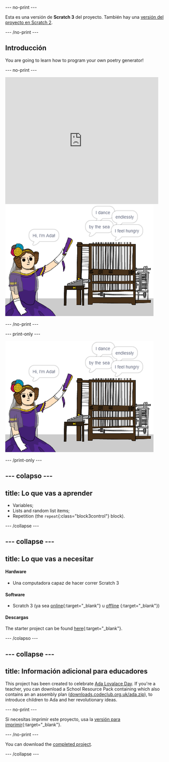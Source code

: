 \--- no-print \---

Esta es una versión de **Scratch 3** del proyecto. También hay una [versión del proyecto en Scratch 2](https://projects.raspberrypi.org/en/projects/poetry-generator-scratch2).

\--- /no-print \---

## Introducción

You are going to learn how to program your own poetry generator!

\--- no-print \---

<div class="scratch-preview">
  <iframe allowtransparency="true" width="485" height="402" src="https://scratch.mit.edu/projects/embed/77844926/?autostart=false" frameborder="0" scrolling="no"></iframe>
  <img src="images/poetry-final.png">
</div>

\--- /no-print \---

\--- print-only \---

![game screenshot](images/poetry-final.png)

\--- /print-only \---

## \--- colapso \---

## title: Lo que vas a aprender

+ Variables;
+ Lists and random list items;
+ Repetition (the `repeat`{:class="block3control"} block).

\--- /collapse \---

## \--- collapse \---

## title: Lo que vas a necesitar

#### Hardware

+ Una computadora capaz de hacer correr Scratch 3

#### Software

+ Scratch 3 (ya sea [online](http://rpf.io/scratchon){:target="_blank"} u [offline](http://rpf.io/scratchoff) {:target="_blank"})

#### Descargas

The starter project can be found [here](http://rpf.io/p/en/poetry-generator-go){:target="_blank"}.

\--- /colapso \---

## \--- collapse \---

## title: Información adicional para educadores

This project has been created to celebrate [Ada Lovalace Day](https://findingada.com). If you're a teacher, you can download a School Resource Pack containing which also contains an an assembly plan ([downloads.codeclub.org.uk/ada.zip](http://downloads.codeclub.org.uk/ada.zip)), to introduce children to Ada and her revolutionary ideas.

\--- no-print \---

Si necesitas imprimir este proyecto, usa la [versión para imprimir](https://projects.raspberrypi.org/en/projects/poetry-generator/print){:target="_blank"}.

\--- /no-print \---

You can download the [completed project](http://rpf.io/p/en/poetry-generator-get).

\--- /collapse \---